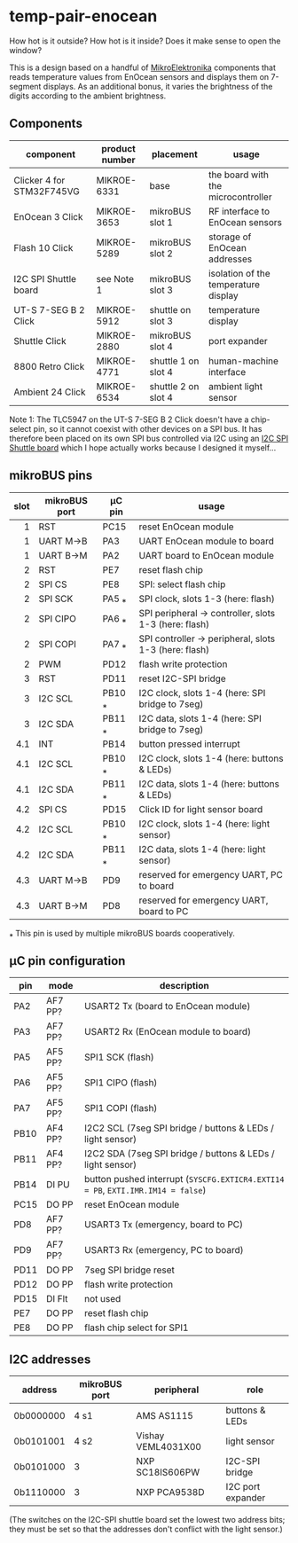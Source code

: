 # temp-pair-enocean

How hot is it outside? How hot is it inside? Does it make sense to open the window?

This is a design based on a handful of [MikroElektronika](https://www.mikroe.com/) components that
reads temperature values from EnOcean sensors and displays them on 7-segment displays. As an
additional bonus, it varies the brightness of the digits according to the ambient brightness.

## Components

| component                 | product number | placement           | usage |
| ------------------------- | -------------- | ------------------- | ----- |
| Clicker 4 for STM32F745VG | MIKROE-6331    | base                | the board with the microcontroller |
| EnOcean 3 Click           | MIKROE-3653    | mikroBUS slot 1     | RF interface to EnOcean sensors |
| Flash 10 Click            | MIKROE-5289    | mikroBUS slot 2     | storage of EnOcean addresses |
| I2C SPI Shuttle board     | see Note 1     | mikroBUS slot 3     | isolation of the temperature display |
| UT-S 7-SEG B 2 Click      | MIKROE-5912    | shuttle on slot 3   | temperature display |
| Shuttle Click             | MIKROE-2880    | mikroBUS slot 4     | port expander |
| 8800 Retro Click          | MIKROE-4771    | shuttle 1 on slot 4 | human-machine interface |
| Ambient 24 Click          | MIKROE-6534    | shuttle 2 on slot 4 | ambient light sensor |

Note 1: The TLC5947 on the UT-S 7-SEG B 2 Click doesn't have a chip-select pin, so it cannot coexist
with other devices on a SPI bus. It has therefore been placed on its own SPI bus controlled via I2C
using an [I2C SPI Shuttle
board](https://github.com/RavuAlHemio/mikrobus-boards/tree/main/i2c-spi-shuttle-mikrobus-board)
which I hope actually works because I designed it myself...

## mikroBUS pins

| slot | mikroBUS port | µC pin | usage |
| ----:| ------------- | ------ | ----- |
|    1 | RST           | PC15   | reset EnOcean module |
|    1 | UART M→B      | PA3    | UART EnOcean module to board |
|    1 | UART B→M      | PA2    | UART board to EnOcean module |
|    2 | RST           | PE7    | reset flash chip |
|    2 | SPI CS        | PE8    | SPI: select flash chip |
|    2 | SPI SCK       | PA5 ⁎  | SPI clock, slots 1-3 (here: flash) |
|    2 | SPI CIPO      | PA6 ⁎  | SPI peripheral → controller, slots 1-3 (here: flash) |
|    2 | SPI COPI      | PA7 ⁎  | SPI controller → peripheral, slots 1-3 (here: flash) |
|    2 | PWM           | PD12   | flash write protection |
|    3 | RST           | PD11   | reset I2C-SPI bridge |
|    3 | I2C SCL       | PB10 ⁎ | I2C clock, slots 1-4 (here: SPI bridge to 7seg) |
|    3 | I2C SDA       | PB11 ⁎ | I2C data, slots 1-4 (here: SPI bridge to 7seg) |
|  4.1 | INT           | PB14   | button pressed interrupt |
|  4.1 | I2C SCL       | PB10 ⁎ | I2C clock, slots 1-4 (here: buttons & LEDs) |
|  4.1 | I2C SDA       | PB11 ⁎ | I2C data, slots 1-4 (here: buttons & LEDs) |
|  4.2 | SPI CS        | PD15   | Click ID for light sensor board |
|  4.2 | I2C SCL       | PB10 ⁎ | I2C clock, slots 1-4 (here: light sensor) |
|  4.2 | I2C SDA       | PB11 ⁎ | I2C data, slots 1-4 (here: light sensor) |
|  4.3 | UART M→B      | PD9    | reserved for emergency UART, PC to board |
|  4.3 | UART B→M      | PD8    | reserved for emergency UART, board to PC |

⁎ This pin is used by multiple mikroBUS boards cooperatively.

## µC pin configuration

| pin  | mode    | description |
| ---- | ------- | ----------- |
| PA2  | AF7 PP? | USART2 Tx (board to EnOcean module) |
| PA3  | AF7 PP? | USART2 Rx (EnOcean module to board) |
| PA5  | AF5 PP? | SPI1 SCK (flash) |
| PA6  | AF5 PP? | SPI1 CIPO (flash) |
| PA7  | AF5 PP? | SPI1 COPI (flash) |
| PB10 | AF4 PP? | I2C2 SCL (7seg SPI bridge / buttons & LEDs / light sensor) |
| PB11 | AF4 PP? | I2C2 SDA (7seg SPI bridge / buttons & LEDs / light sensor) |
| PB14 | DI PU   | button pushed interrupt (`SYSCFG.EXTICR4.EXTI14 = PB`, `EXTI.IMR.IM14 = false`) |
| PC15 | DO PP   | reset EnOcean module |
| PD8  | AF7 PP? | USART3 Tx (emergency, board to PC) |
| PD9  | AF7 PP? | USART3 Rx (emergency, PC to board) |
| PD11 | DO PP   | 7seg SPI bridge reset |
| PD12 | DO PP   | flash write protection |
| PD15 | DI Flt  | not used |
| PE7  | DO PP   | reset flash chip |
| PE8  | DO PP   | flash chip select for SPI1 |

## I2C addresses

| address   | mikroBUS port | peripheral         | role |
| --------- | ------------- | ------------------ | ---- |
| 0b0000000 | 4 s1          | AMS AS1115         | buttons & LEDs |
| 0b0101001 | 4 s2          | Vishay VEML4031X00 | light sensor |
| 0b0101000 | 3             | NXP SC18IS606PW    | I2C-SPI bridge |
| 0b1110000 | 3             | NXP PCA9538D       | I2C port expander |

(The switches on the I2C-SPI shuttle board set the lowest two address bits; they must be set so that
the addresses don't conflict with the light sensor.)
